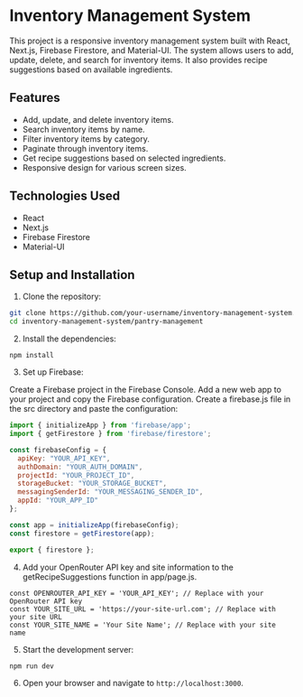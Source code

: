 # Inventory Management System

This project is a responsive inventory management system built with React, Next.js, Firebase Firestore, and Material-UI. The system allows users to add, update, delete, and search for inventory items. It also provides recipe suggestions based on available ingredients.

## Features

- Add, update, and delete inventory items.
- Search inventory items by name.
- Filter inventory items by category.
- Paginate through inventory items.
- Get recipe suggestions based on selected ingredients.
- Responsive design for various screen sizes.

## Technologies Used

- React
- Next.js
- Firebase Firestore
- Material-UI

## Setup and Installation

1. Clone the repository:

```bash
git clone https://github.com/your-username/inventory-management-system.git
cd inventory-management-system/pantry-management
```
2. Install the dependencies:
```
npm install
```
3. Set up Firebase:

Create a Firebase project in the Firebase Console.
Add a new web app to your project and copy the Firebase configuration.
Create a firebase.js file in the src directory and paste the configuration:
```js
import { initializeApp } from 'firebase/app';
import { getFirestore } from 'firebase/firestore';

const firebaseConfig = {
  apiKey: "YOUR_API_KEY",
  authDomain: "YOUR_AUTH_DOMAIN",
  projectId: "YOUR_PROJECT_ID",
  storageBucket: "YOUR_STORAGE_BUCKET",
  messagingSenderId: "YOUR_MESSAGING_SENDER_ID",
  appId: "YOUR_APP_ID"
};

const app = initializeApp(firebaseConfig);
const firestore = getFirestore(app);

export { firestore };
```
4. Add your OpenRouter API key and site information to the getRecipeSuggestions function in app/page.js.
```
const OPENROUTER_API_KEY = 'YOUR_API_KEY'; // Replace with your OpenRouter API key
const YOUR_SITE_URL = 'https://your-site-url.com'; // Replace with your site URL
const YOUR_SITE_NAME = 'Your Site Name'; // Replace with your site name
```
5. Start the development server:
```
npm run dev
```

6. Open your browser and navigate to `http://localhost:3000`.
